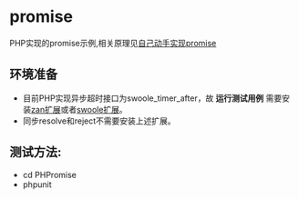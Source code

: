 # promise

PHP实现的promise示例,相关原理见[自己动手实现promise](https://mp.weixin.qq.com/s?__biz=MzIxNzg5ODE0OA==&mid=2247483686&idx=1&sn=eadf554c4e2cd770b8854477fa28d4e8&chksm=97f38ceda08405fbc7de90379d594a80392048c37a24f97e2f4ece43f470b7f9799e641e9248#rd)

## 环境准备

* 目前PHP实现异步超时接口为swoole\_timer\_after，故 **运行测试用例** 需要安装[zan扩展](https://github.com/youzan/zan)或者[swoole扩展](https://github.com/swoole/swoole-src)。
* 同步resolve和reject不需要安装上述扩展。

## 测试方法:

* cd PHPromise
* phpunit
